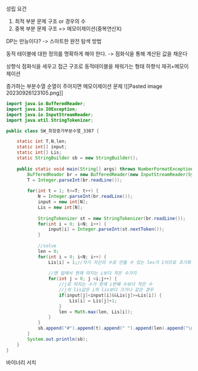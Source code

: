 성립 요건
1. 최적 부분 문제 구조 or 경우의 수
2. 중복 부분 문제 구조 => 메모이제이션(중복연산X)

DP는 만능이다?
-> 스마트한 완전 탐색 방법

동적 테이블에 대한 정의를 명확하게 해야 한다.
-> 점화식을 통해 계산된 값을 채운다

상향식 점화식을 세우고 접근 구조로 동적테이블을 채워가는 형태
하향식 재귀+메모이제이션


증가하는 부분수열
순열이 주어지면
메모이제이션 문제
![[Pasted image 20230926123105.png]]

```java
import java.io.BufferedReader;
import java.io.IOException;
import java.io.InputStreamReader;
import java.util.StringTokenizer;

public class SW_최장증가부분수열_3307 {

	static int T,N,len;
	static int[] input;
	static int[] Lis;
	static StringBuilder sb = new StringBuilder();
	
	public static void main(String[] args) throws NumberFormatException, IOException {
		BufferedReader br = new BufferedReader(new InputStreamReader(System.in));
		T = Integer.parseInt(br.readLine());
		
		for(int t = 1; t<=T; t++) {
			N = Integer.parseInt(br.readLine());
			input = new int[N];
			Lis = new int[N];
			
			StringTokenizer st = new StringTokenizer(br.readLine());
			for(int i = 0; i<N; i++) {
				input[i] = Integer.parseInt(st.nextToken());
			}
			
			//solve
			len = 0;
			for(int i = 0; i<N; i++) {
				Lis[i] = 1;//자기 자신의 수로 만들 수 있는 les가 1이므로 초기화
				
				//맨 앞에서 현재 따지는 i보다 작은 수가지
				for(int j = 0; j <i;j++) {
					//j로 따지는 수가 현재 i번째 수보다 작은 수
					//j의 lis값은 i의 lis보다 크거나 같은 경우
					if(input[j]<input[i]&&Lis[j]>=Lis[i]) {
						Lis[i] = Lis[j]+1;
					}
					len = Math.max(len, Lis[i]);
				}
			}
			sb.append("#").append(t).append(" ").append(len).append("\n");
		}
		System.out.println(sb);
	}
}

```

바이너리 서치 